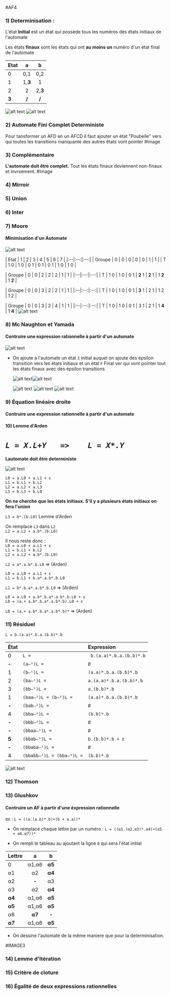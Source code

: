 #AF4

### 1) Determinisation :
L'état **Initial** est un état qui possède tous les numéros des états initiaux de l'automate

Les états **finaux** sont les états qui ont **au moins un** numéro d'un état final de l'automate


| Etat | a | b |
|:--|:--:|:--:|
| 0 | 0,1 | 0,2 |
| 1 | 1,**3** | 1 |
| 2 | 2 | 2,**3**|
| **3** | **/** | **/** |

![alt text](./img1.JPG "Determinisation") ![alt text](./img4.JPG "Determinisation")

### 2) Automate Fini Complet Deterministe
Pour tansformer un AFD en un AFCD il faut ajouter un état "Poubelle" vers qui toutes les transitions manquante des autres états vont pointer
#Image

### 3) Complémentaire
**L'automate doit être complet.**
Tout les états finaux deviennent non-finaux et invrsement.
#Image

### 4) Mirroir
### 5) Union
### 6) Inter
### 7) Moore
#### Minimisation d'un Automate
![alt text](./img5.JPG "Moore")

| Etat | 1 | 2 | 3 | 4 | 5 | 6 | 7 |
|:--|:--:|:--:|
| Groupe | 0 | 0 | 0 | 0 | 0 | 1 | 1 |
| T | 1 0 | 1 0 | 0 1 | 0 1 | 0 1 | 1 0 | 1 0 |

| Groupe | 0 | 0 | 2 | 2 | 2 | 1 | 1 |
|:--|:--:|:--:|
| T | 1 0 | 1 0 | 0 1 | **2** 1 | **2** 1 | 1 **2** | 1 **2** |


| Groupe | 0 | 0 | 3 | 2 | 2 | 1 | 1 |
|:--|:--:|:--:|
| T | 1 0 | 1 0 | 0 1 | **3** 1 | 2 1 | 1 2 | 1 2 |

| Groupe | 0 | 0 | 3 | 2 | 4 | 1 | 1 |
|:--|:--:|:--:|
| T | 1 0 | 1 0 | 0 1 | 3 1 | 2 1 | 1 **4** | 1 **4** |
![alt text](./img6.JPG "Moore")
### 8) Mc Naughton et Yamada
#### Contruire une expression rationnelle à partir d'un automate
![alt text](./img8.JPG "Arden")
* On ajoute a l'automate un état `I` initial auquel on ajoute des epsilon transition vers les états initiaux
  et un état `F` Final ver qui vont pointer tout les états finaux avec des épsilon transitions

  ![alt text](./img9.JPG "Arden")![alt text](./img10.JPG "Arden")

  ![alt text](./img11.JPG "Arden")
  ![alt text](./img12.JPG "Arden")
  ![alt text](./img13.JPG "Arden")

### 9) Équation linéaire droite
#### Contruire une expression rationnelle à partir d'un automate

#### 10) Lemme d'Arden

_`L = X.L+Y   =>    L = X*.Y`_
==

**Lautomate doit être deterministe**

![alt text](./img2.JPG "Arden")

`L0 = a.L0 + a.L1 + ε`  
`L1 = b.L1 + b.L2`  
`L2 = a.L2 + a.L3`  
`L3 = b.L3 + b.L0`

**On ne cherche que les états initiaux. S'il y a plusieurs états initiaux on fera l'union**

`L3 = b*.(b.L0)`  Lemme d'Arden

On remplace `L3` dans `L2`  
`L2 = a.L2 + a.b*.(b.L0)`  

Il nous reste donc :  
`L0 = a.L0 + a.L1 + ε`  
`L1 = b.L1 + b.L2`  
`L2 = a.L2 + a.b*.(b.L0)`  

`L2 = a*.a.b*.b.L0` => (Arden)

`L0 = a.L0 + a.L1 + ε`  
`L1 = b.L1 + b.a*.a.b*.b.L0`

`L1 = b*.b.a*.a.b*.b.L0` => (Arden)

`L0 = a.L0 + a.b*.b.a*.a.b*.b.L0 + ε`  
`L0 = (a.+ a.b*.b.a*.a.b*.b).L0 + ε`  


`L0 = (a.+ a.b*.b.a*.a.b*.b)*`  => (Arden)

### 11) Résiduel

`L = b.(a.a)*.b.a.(b.b)*.b`


|État | |Expression|
|:--     |:--|:--|
|0|`L =`|` b.(a.a)*.b.a.(b.b)*.b`|
|**-**|`(a–¹)L =`|`Ø `  |
|1|`(b–¹)L = `|`(a.a)*.b.a.(b.b)*.b `  |
|2|`(ba–¹)L =`|`a.(a.a)*.b.a.(b.b)*.b `|  
|3|`(bb–¹)L =`|`a.(b.b)*.b `|  
|1|`(baa–¹)L = (b–¹)L =`|`(a.a)*.b.a.(b.b)*.b`|
|**-**|`(bab–¹)L =`|`Ø `|
|4|`(bba–¹)L =`|`(b.b)*.b `|  
|**-**|`(bbb–¹)L =`|`Ø `|
|**-**|`(bbaa–¹)L =`|`Ø`|  
|**5**|`(bbab–¹)L =`|`b.(b.b)*.b + ε`|
|**-**|`(bbaba–¹)L =`|`Ø`|  
|4|`(bbabb–¹)L = (bba–¹)L =`|`(b.b)*.b`|

![alt text](./img3.JPG "residuel")

### 12) Thomson


### 13) Glushkov
#### Contruire un AF à partir d'une éxpression rationnelle

ex :
`L = ((a.(a.b)*.b)+(b + a.a))*`

* On remplace chaque lettre par un numéro :
`L = ((α1.(α2.α3)*.α4)+(α5 + α6.α7))*`

* On rempli le tableau au ajoutant la ligne `0` qui sera l'état initial

| Lettre | a         | b      |
|:--     |:--:       |:--:    |
| 0      | α1,α6     | **α5** |
| α1     | α2        | **α4** |
| α2     | **-**     | α3     |
| α3     | α2        | **α4** |
| **α4** | α1,α6     | **α5** |
| **α5** | α1,α6     | **α5** |
| α6     | **α7**    | **-**  |
| **α7** | α1,α6     | **α5** |

* On dessine l'automate de la même maniere que pour la determinisation.

#IMAGE3

### 14) Lemme d'Itération


### 15) Critère de cloture

### 16) Égalité de deux expressions rationnelles
